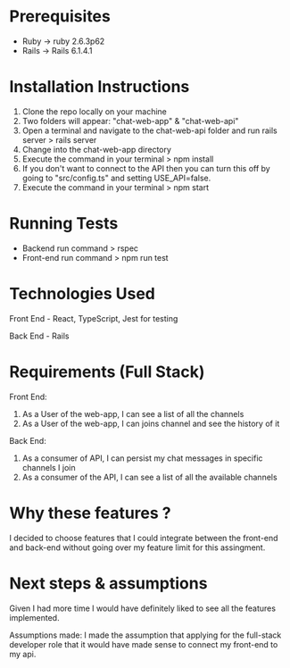 
# Prerequisites
 - Ruby -> ruby 2.6.3p62
 - Rails -> Rails 6.1.4.1
 

# Installation Instructions

1. Clone the repo locally on your machine
2. Two folders will appear: "chat-web-app" & "chat-web-api"
3. Open a terminal and navigate to the chat-web-api folder and run rails server > rails server
4. Change into the chat-web-app directory
5. Execute the command in your terminal > npm install
6. If you don't want to connect to the API then you can turn this off by going to "src/config.ts" and setting USE_API=false.
7. Execute the command in your terminal > npm start

# Running Tests
- Backend run command > rspec
- Front-end run command > npm run test


# Technologies Used

Front End - React, TypeScript, Jest for testing

Back End - Rails


# Requirements (Full Stack)
Front End:

1. As a User of the web-app, I can see a list of all the channels 
2. As a User of the web-app, I can joins channel and see the history of it

Back End:

1. As a consumer of API, I can persist my chat messages in specific channels I join
2. As a consumer of the API, I can see a list of all the available channels


# Why these features ?

I decided to choose features that I could integrate between the front-end and back-end without going over my feature limit for this assingment.

# Next steps & assumptions

Given I had more time I would have definitely liked to see all the features implemented. 

Assumptions made: I made the assumption that applying for the full-stack developer role that it would have made sense to connect my front-end to my api. 
